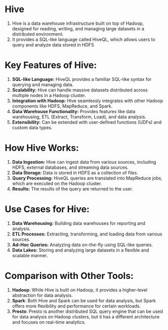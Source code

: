 # Hive

1. Hive is a data warehouse infrastructure built on top of Hadoop, designed for reading, writing, and managing large datasets in a distributed environment.
2. It provides a SQL-like language called HiveQL, which allows users to query and analyze data stored in HDFS

# Key Features of Hive:

1. **SQL-like Language:** HiveQL provides a familiar SQL-like syntax for querying and managing data.
2. **Scalability:** Hive can handle massive datasets distributed across multiple nodes in a Hadoop cluster.
3. **Integration with Hadoop:** Hive seamlessly integrates with other Hadoop components like HDFS, MapReduce, and Spark.
4. **Data Warehouse Functionality:** Provides features like data warehousing, ETL (Extract, Transform, Load), and data analysis.
5. **Extensibility:** Can be extended with user-defined functions (UDFs) and custom data types.

# How Hive Works:

1. **Data Ingestion:** Hive can ingest data from various sources, including HDFS, external databases, and streaming data sources.
2. **Data Storage:** Data is stored in HDFS as a collection of files.
3. **Query Processing:** HiveQL queries are translated into MapReduce jobs, which are executed on the Hadoop cluster.
4. **Results:** The results of the query are returned to the user.

# Use Cases for Hive:

1. **Data Warehousing:** Building data warehouses for reporting and analysis.
2. **ETL Processes:** Extracting, transforming, and loading data from various sources.
3. **Ad-Hoc Queries:** Analyzing data on-the-fly using SQL-like queries.
4. **Data Lakes:** Storing and analyzing large datasets in a flexible and scalable manner.

# Comparison with Other Tools:

1. **Hadoop**: While Hive is built on Hadoop, it provides a higher-level abstraction for data analysis.
2. **Spark**: Both Hive and Spark can be used for data analysis, but Spark offers more flexibility and performance for certain workloads.
3. **Presto**: Presto is another distributed SQL query engine that can be used for data analysis on Hadoop clusters, but it has a different architecture and focuses on real-time analytics.
